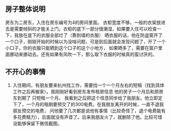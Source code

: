 ## 房子整体说明

房东为二房东，入住在房东编号为4的房间里面。
衣柜宽度不够，一般的衣架放进去是需要倾斜的才能关上门。衣柜的底下一部分很潮湿，如果要入住可以检查一下，我放在底下的衣服全部烂了（靠到墙的衣服）
晒衣服的话，他在防盗窗开了一个口子，刚刚开始的时候以为没啥问题，可是到后面就会发现问题了，开了一个小口子，你的衣服只能晒到这个口子的这个小地方，
如果晒多了，需要在窗户里面挪动来挪动去。还有如果有风吹一下，那么取下衣服的时候真的蛮讨厌的。

## 不开心的事情
1. 入住期间，有朋友要来杭州找工作，需要找一个一个月左右的短租（找到具体工作之后再搬家）。我刚刚好看到房东发布租房信息 他的房子一个月后和原房东到期了
只短租一个月。 我看到之后把这个信息同步给了我朋友。他立即定下了，一个月的租期要预交了的300电费。在我朋友离开的时候，一直不退我朋友预交的电费，
问他要了几次都是说他有事情（比较奇怪了，退个电费能有多花费精力），后面就没有声音了。后来我朋友火了，就删除了他。比较可惜没能够保留下微信截图。

